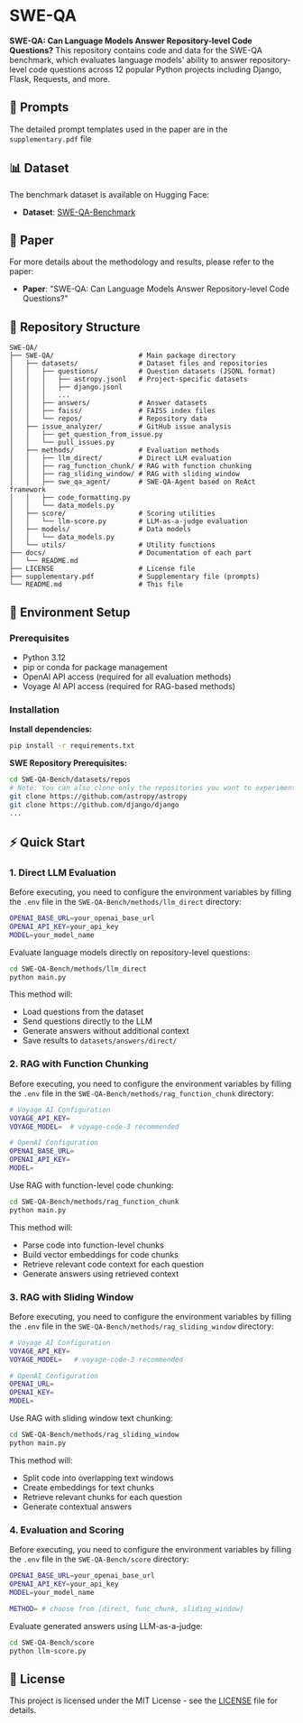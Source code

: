 # SWE-QA

**SWE-QA: Can Language Models Answer Repository-level Code Questions?**
This repository contains code and data for the SWE-QA benchmark, which evaluates language models' ability to answer repository-level code questions across 12 popular Python projects including Django, Flask, Requests, and more.

## 📝 Prompts

The detailed prompt templates used in the paper are in the `supplementary.pdf` file

## 📊 Dataset

The benchmark dataset is available on Hugging Face:
- **Dataset**: [SWE-QA-Benchmark](https://huggingface.co/datasets/swe-qa/SWE-QA-Benchmark)

## 📖 Paper

For more details about the methodology and results, please refer to the paper:
- **Paper**: "SWE-QA: Can Language Models Answer Repository-level Code Questions?"

## 📁 Repository Structure

```
SWE-QA/
├── SWE-QA/                     # Main package directory
│   ├── datasets/               # Dataset files and repositories
│   │   ├── questions/          # Question datasets (JSONL format)
│   │   │   ├── astropy.jsonl   # Project-specific datasets
│   │   │   ├── django.jsonl
│   │   │   ...
│   │   ├── answers/            # Answer datasets
│   │   ├── faiss/              # FAISS index files
│   │   └── repos/              # Repository data
│   ├── issue_analyzer/         # GitHub issue analysis
│   │   ├── get_question_from_issue.py
│   │   └── pull_issues.py
│   ├── methods/                # Evaluation methods
│   │   ├── llm_direct/         # Direct LLM evaluation
│   │   ├── rag_function_chunk/ # RAG with function chunking
│   │   ├── rag_sliding_window/ # RAG with sliding window
│   │   ├── swe_qa_agent/       # SWE-QA-Agent based on ReAct framework
│   │   ├── code_formatting.py
│   │   └── data_models.py
│   ├── score/                  # Scoring utilities
│   │   └── llm-score.py        # LLM-as-a-judge evaluation
│   ├── models/                 # Data models
│   │   └── data_models.py
│   └── utils/                  # Utility functions
├── docs/                       # Documentation of each part
│   └── README.md
├── LICENSE                     # License file
├── supplementary.pdf           # Supplementary file (prompts)
└── README.md                   # This file
```


## 🚀 Environment Setup

### Prerequisites

- Python 3.12
- pip or conda for package management
- OpenAI API access (required for all evaluation methods)
- Voyage AI API access (required for RAG-based methods)

### Installation
**Install dependencies:**
   ```bash
   pip install -r requirements.txt
   ```
**SWE Repository Prerequisites:**
   ```bash
   cd SWE-QA-Bench/datasets/repos
   # Note: You can also clone only the repositories you want to experiment with
   git clone https://github.com/astropy/astropy
   git clone https://github.com/django/django
   ...
   ```

## ⚡ Quick Start

### 1. Direct LLM Evaluation

Before executing, you need to configure the environment variables by filling the `.env` file in the `SWE-QA-Bench/methods/llm_direct` directory:
```bash
OPENAI_BASE_URL=your_openai_base_url
OPENAI_API_KEY=your_api_key
MODEL=your_model_name
```

Evaluate language models directly on repository-level questions:
```bash
cd SWE-QA-Bench/methods/llm_direct
python main.py
```

This method will:
- Load questions from the dataset
- Send questions directly to the LLM
- Generate answers without additional context
- Save results to `datasets/answers/direct/`

### 2. RAG with Function Chunking
Before executing, you need to configure the environment variables by filling the `.env` file in the `SWE-QA-Bench/methods/rag_function_chunk` directory:
```bash
# Voyage AI Configuration
VOYAGE_API_KEY=
VOYAGE_MODEL=  # voyage-code-3 recommended

# OpenAI Configuration
OPENAI_BASE_URL=
OPENAI_API_KEY=
MODEL=
```

Use RAG with function-level code chunking:

```bash
cd SWE-QA-Bench/methods/rag_function_chunk
python main.py
```

This method will:
- Parse code into function-level chunks
- Build vector embeddings for code chunks
- Retrieve relevant code context for each question
- Generate answers using retrieved context

### 3. RAG with Sliding Window

Before executing, you need to configure the environment variables by filling the `.env` file in the `SWE-QA-Bench/methods/rag_sliding_window` directory:
```bash
# Voyage AI Configuration
VOYAGE_API_KEY=
VOYAGE_MODEL=   # voyage-code-3 recommended

# OpenAI Configuration
OPENAI_URL=
OPENAI_KEY=
MODEL=
```

Use RAG with sliding window text chunking:

```bash
cd SWE-QA-Bench/methods/rag_sliding_window
python main.py
```

This method will:
- Split code into overlapping text windows
- Create embeddings for text chunks
- Retrieve relevant chunks for each question
- Generate contextual answers

### 4. Evaluation and Scoring
Before executing, you need to configure the environment variables by filling the `.env` file in the `SWE-QA-Bench/score` directory:
```bash
OPENAI_BASE_URL=your_openai_base_url
OPENAI_API_KEY=your_api_key
MODEL=your_model_name

METHOD= # choose from [direct, func_chunk, sliding_window]
```

Evaluate generated answers using LLM-as-a-judge:
```bash
cd SWE-QA-Bench/score
python llm-score.py
```

## 📄 License
This project is licensed under the MIT License - see the [LICENSE](LICENSE) file for details.